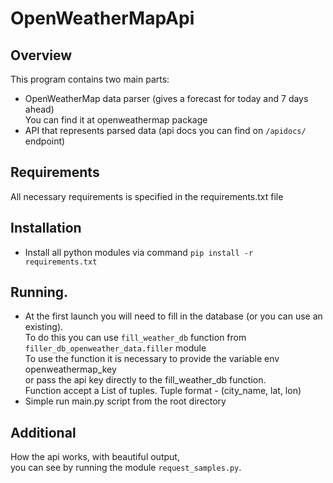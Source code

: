 # OpenWeatherMapApi
## Overview
This program contains two main parts:
- OpenWeatherMap data parser (gives a forecast for today and 7 days ahead)  
You can find it at openweathermap package
- API that represents parsed data (api docs you can find on `/apidocs/` endpoint)

## Requirements
All necessary requirements is specified in the requirements.txt file

## Installation
- Install all python modules via command `pip install -r requirements.txt`

## Running.
- At the first launch you will need to fill in the database (or you can use an existing).  
To do this you can use `fill_weather_db` function from `filler_db_openweather_data.filler` module  
To use the function it is necessary to provide the variable env openweathermap_key  
or pass the api key directly to the fill_weather_db function.  
Function accept a List of tuples. Tuple format - (city_name, lat, lon)
- Simple run main.py script from the root directory

## Additional
How the api works, with beautiful output,  
you can see by running the module `request_samples.py`.